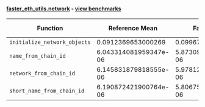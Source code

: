 #### [faster_eth_utils.network](https://github.com/BobTheBuidler/faster-eth-utils/blob/master/faster_eth_utils/network.py) - [view benchmarks](https://github.com/BobTheBuidler/faster-eth-utils/blob/master/benchmarks/test_network_benchmarks.py)

| Function | Reference Mean | Faster Mean | % Change | Speedup (%) | x Faster | Faster |
|----------|---------------|-------------|----------|-------------|----------|--------|
| `initialize_network_objects` | 0.0912369653000269 | 0.0996710641250047 | -9.24% | -8.46% | 0.92x | ❌ |
| `name_from_chain_id` | 6.043314081959347e-06 | 5.873099216070456e-06 | 2.82% | 2.90% | 1.03x | ✅ |
| `network_from_chain_id` | 6.145831879818555e-06 | 5.978129039454238e-06 | 2.73% | 2.81% | 1.03x | ✅ |
| `short_name_from_chain_id` | 6.190872421900764e-06 | 5.806758606727436e-06 | 6.20% | 6.61% | 1.07x | ✅ |
